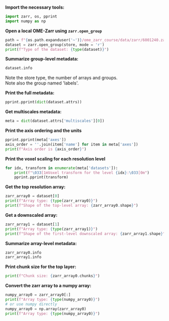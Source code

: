 **Import the necessary tools:**
```Python
import zarr, os, pprint
import numpy as np
```

**Open a local OME-Zarr using `zarr.open_group`**
```Python
path = f"{os.path.expanduser('~')}/ome_zarr_course/data/zarr/6001240.zarr"
dataset = zarr.open_group(store, mode = 'r')
print(f"Type of the dataset: {type(dataset)}")
```

**Summarize group-level metadata:**
```Python
dataset.info
```
Note the store type, the number of arrays and groups. \
Note also the group named 'labels'.

**Print the full metadata:**
```Python
pprint.pprint(dict(dataset.attrs))
```

**Get multiscales metadata:**
```Python
meta = dict(dataset.attrs['multiscales'][0])
```

**Print the axis ordering and the units**
```Python
pprint.pprint(meta['axes'])
axis_order = ''.join(item['name'] for item in meta['axes'])
print(f"Axis order is {axis_order}")
```
**Print the voxel scaling for each resolution level**
```Python
for idx, transform in enumerate(meta['datasets']):
    print(f"\033[1mVoxel transform for the level {idx}:\033[0m")
    pprint.pprint(transform)
```
**Get the top resolution array:**
```Python
zarr_array0 = dataset[0]
print(f"Array type: {type(zarr_array0)}")
print(f"Shape of the top-level array: {zarr_array0.shape}")
```
**Get a downscaled array:**
```Python
zarr_array1 = dataset[1]
print(f"Array type: {type(zarr_array1)}")
print(f"Shape of the first-level downscaled array: {zarr_array1.shape}")
```
**Summarize array-level metadata:**
```Python
zarr_array0.info
zarr_array1.info
```
**Print chunk size for the top layer:**
```Python
print(f"Chunk size: {zarr_array0.chunks}")
```

**Convert the zarr array to a numpy array:**
```Python
numpy_array0 = zarr_array0[:]
print(f"Array type: {type(numpy_array0)}")
# or use numpy directly
numpy_array0 = np.array(zarr_array0)
print(f"Array type: {type(numpy_array0)}")
```



